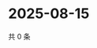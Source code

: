 # 2025-08-15

共 0 条

<!-- BEGIN ZHIHUQUESTIONS -->
<!-- 最后更新时间 Fri Aug 15 2025 22:11:56 GMT+0800 (China Standard Time) -->

<!-- END ZHIHUQUESTIONS -->
